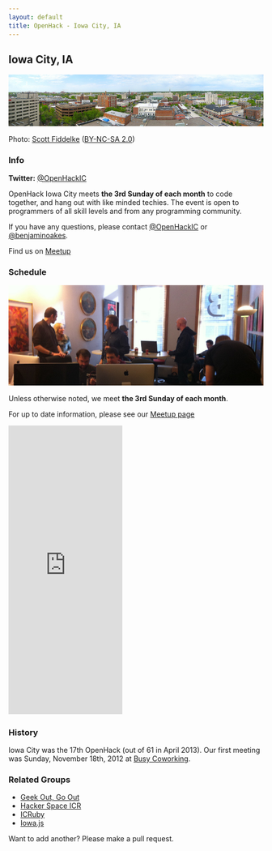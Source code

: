 ```yaml
---
layout: default
title: OpenHack - Iowa City, IA
---
```


## Iowa City, IA

![Panorama of Iowa City](/iowa_city/scottfidd_iowa_city_panorama.jpg)

Photo: [Scott Fiddelke](http://www.flickr.com/photos/scottfidd/7084756573/) ([BY-NC-SA 2.0](http://creativecommons.org/licenses/by-nc-sa/2.0/))

### Info

**Twitter:** [@OpenHackIC](http://twitter.com/OpenHackIC)

OpenHack Iowa City meets **the 3rd Sunday of each month** to code together, and hang out with like minded techies. The event is open to programmers of all skill levels and from any programming community.

If you have any questions, please contact [@OpenHackIC](http://twitter.com/OpenHackIC) or [@benjaminoakes](http://twitter.com/benjaminoakes).

Find us on [Meetup](http://www.meetup.com/Iowa-Open-Source-Hardware-meetup/)

### Schedule

![First Meetup](/iowa_city/benjaminoakes_first_meetup.jpg)

Unless otherwise noted, we meet **the 3rd Sunday of each month**.

For up to date information, please see our [Meetup page](http://www.meetup.com/Iowa-Open-Source-Hardware-meetup/)

<iframe width="225" height="570" src="http://meetu.ps/wQBVK" frameborder="0">
</iframe>

### History

Iowa City was the 17th OpenHack (out of 61 in April 2013).  Our first meeting was Sunday, November 18th, 2012 at [Busy Coworking](http://busycoworking.com/).

### Related Groups

* [Geek Out, Go Out](http://www.meetup.com/GeekOutGoOut/)
* [Hacker Space ICR](http://www.hackerspaceicr.org/)
* [ICRuby](http://www.icruby.org/)
* [Iowa.js](http://www.iowajs.org/)

Want to add another?  Please make a pull request.

